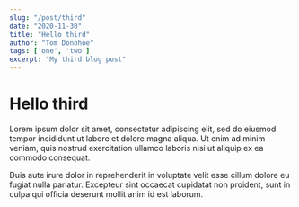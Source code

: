 ```yaml
---
slug: "/post/third"
date: "2020-11-30"
title: "Hello third"
author: "Tom Donohoe"
tags: ['one', 'two']
excerpt: "My third blog post"
---
```


# Hello third
Lorem ipsum dolor sit amet, consectetur adipiscing elit, sed do eiusmod tempor incididunt ut labore et dolore magna aliqua. Ut enim ad minim veniam, quis nostrud exercitation ullamco laboris nisi ut aliquip ex ea commodo consequat. 

Duis aute irure dolor in reprehenderit in voluptate velit esse cillum dolore eu fugiat nulla pariatur. Excepteur sint occaecat cupidatat non proident, sunt in culpa qui officia deserunt mollit anim id est laborum.